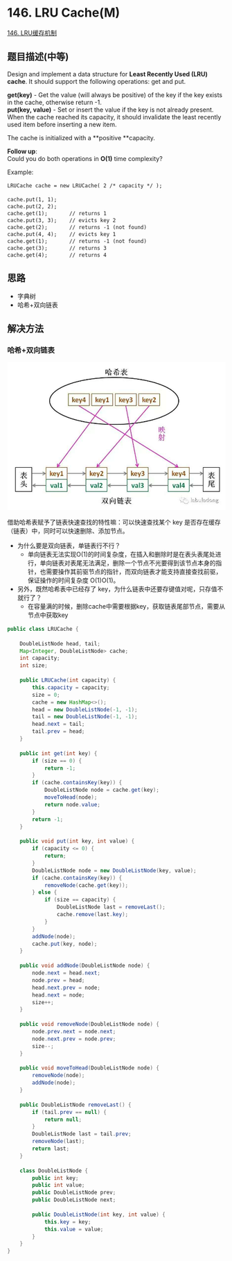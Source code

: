 # 146. LRU Cache\(M\)

[146. LRU缓存机制](https://leetcode-cn.com/problems/lru-cache/)

## 题目描述\(中等\)

Design and implement a data structure for **Least Recently Used \(LRU\) cache**. It should support the following operations: get and put.

**get\(key\)** - Get the value \(will always be positive\) of the key if the key exists in the cache, otherwise return -1.  
**put\(key, value\)** - Set or insert the value if the key is not already present. When the cache reached its capacity, it should invalidate the least recently used item before inserting a new item.

The cache is initialized with a **positive **capacity.

**Follow up**:  
Could you do both operations in **O\(1\)** time complexity?

Example:

```
LRUCache cache = new LRUCache( 2 /* capacity */ );

cache.put(1, 1);
cache.put(2, 2);
cache.get(1);       // returns 1
cache.put(3, 3);    // evicts key 2
cache.get(2);       // returns -1 (not found)
cache.put(4, 4);    // evicts key 1
cache.get(1);       // returns -1 (not found)
cache.get(3);       // returns 3
cache.get(4);       // returns 4
```

## 思路

* 字典树
* 哈希+双向链表

## 解决方法

### 哈希+双向链表

![](/assets/101-200/150-s-2-1.png)

借助哈希表赋予了链表快速查找的特性嘛：可以快速查找某个 key 是否存在缓存（链表）中，同时可以快速删除、添加节点。

- 为什么要是双向链表，单链表行不行？
    - 单向链表无法实现O(1)的时间复杂度，在插入和删除时是在表头表尾处进行，单向链表对表尾无法满足，删除一个节点不光要得到该节点本身的指针，也需要操作其前驱节点的指针，而双向链表才能支持直接查找前驱，保证操作的时间复杂度 O(1)O(1)。
- 另外，既然哈希表中已经存了 key，为什么链表中还要存键值对呢，只存值不就行了？
    - 在容量满的时候，删除cache中需要根据key，获取链表尾部节点，需要从节点中获取key

```java
public class LRUCache {

    DoubleListNode head, tail;
    Map<Integer, DoubleListNode> cache;
    int capacity;
    int size;

    public LRUCache(int capacity) {
        this.capacity = capacity;
        size = 0;
        cache = new HashMap<>();
        head = new DoubleListNode(-1, -1);
        tail = new DoubleListNode(-1, -1);
        head.next = tail;
        tail.prev = head;
    }

    public int get(int key) {
        if (size == 0) {
            return -1;
        }
        if (cache.containsKey(key)) {
            DoubleListNode node = cache.get(key);
            moveToHead(node);
            return node.value;
        }
        return -1;
    }

    public void put(int key, int value) {
        if (capacity <= 0) {
            return;
        }
        DoubleListNode node = new DoubleListNode(key, value);
        if (cache.containsKey(key)) {
            removeNode(cache.get(key));
        } else {
            if (size == capacity) {
                DoubleListNode last = removeLast();
                cache.remove(last.key);
            }
        }
        addNode(node);
        cache.put(key, node);
    }

    public void addNode(DoubleListNode node) {
        node.next = head.next;
        node.prev = head;
        head.next.prev = node;
        head.next = node;
        size++;
    }

    public void removeNode(DoubleListNode node) {
        node.prev.next = node.next;
        node.next.prev = node.prev;
        size--;
    }

    public void moveToHead(DoubleListNode node) {
        removeNode(node);
        addNode(node);
    }

    public DoubleListNode removeLast() {
        if (tail.prev == null) {
            return null;
        }
        DoubleListNode last = tail.prev;
        removeNode(last);
        return last;
    }

    class DoubleListNode {
        public int key;
        public int value;
        public DoubleListNode prev;
        public DoubleListNode next;

        public DoubleListNode(int key, int value) {
            this.key = key;
            this.value = value;
        }
    }
}
```



